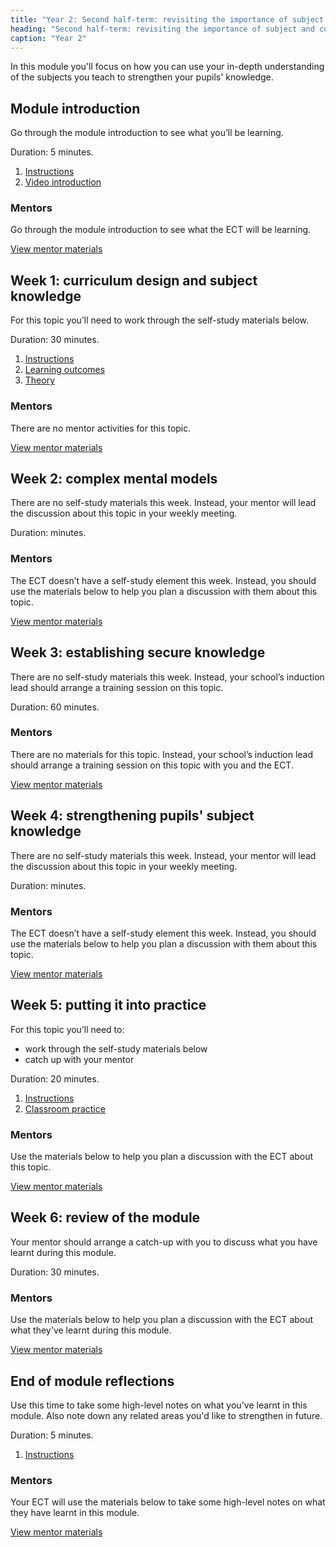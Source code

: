 ```yaml
---
title: "Year 2: Second half-term: revisiting the importance of subject and curriculum knowledge"
heading: "Second half-term: revisiting the importance of subject and curriculum knowledge"
caption: "Year 2"
---
```



In this module you'll focus on how you can use your in-depth understanding of the subjects you teach to strengthen your pupils' knowledge.

## Module introduction

Go through the module introduction to see what you’ll be learning. 

Duration: 5 minutes.

1. [Instructions](/education-development-trust/year-2-revisiting-the-importance-of-subject-and-curriculum-knowledge/intro-ect-instructions)
2. [Video introduction](/education-development-trust/year-2-revisiting-the-importance-of-subject-and-curriculum-knowledge/intro-ect-video-introduction)

### Mentors

Go through the module introduction to see what the ECT will be learning.

[View mentor materials](/education-development-trust/year-2-revisiting-the-importance-of-subject-and-curriculum-knowledge/spring-week-0-mentor-materials)

## Week 1: curriculum design and subject knowledge

For this topic you’ll need to work through the self-study materials below.

Duration: 30 minutes.

1. [Instructions](/education-development-trust/year-2-revisiting-the-importance-of-subject-and-curriculum-knowledge/spring-week-1-ect-instructions)
2. [Learning outcomes](/education-development-trust/year-2-revisiting-the-importance-of-subject-and-curriculum-knowledge/spring-week-1-ect-learning-outcomes)
3. [Theory](/education-development-trust/year-2-revisiting-the-importance-of-subject-and-curriculum-knowledge/spring-week-1-ect-theory)

### Mentors

There are no mentor activities for this topic. 

[View mentor materials](/education-development-trust/year-2-revisiting-the-importance-of-subject-and-curriculum-knowledge/spring-week-1-mentor-materials)

## Week 2: complex mental models

There are no self-study materials this week. Instead, your mentor will lead the discussion about this topic in your weekly meeting. 

Duration:  minutes.


### Mentors

The ECT doesn’t have a self-study element this week. Instead, you should use the materials below to help you plan a discussion with them about this topic.

[View mentor materials](/education-development-trust/year-2-revisiting-the-importance-of-subject-and-curriculum-knowledge/spring-week-2-mentor-materials)

## Week 3: establishing secure knowledge

There are no self-study materials this week. Instead, your school’s induction lead should arrange a training session on this topic. 



Duration: 60 minutes.


### Mentors

There are no materials for this topic. Instead, your school’s induction lead should arrange a training session on this topic with you and the ECT. 

[View mentor materials](/education-development-trust/year-2-revisiting-the-importance-of-subject-and-curriculum-knowledge/spring-week-3-mentor-materials)

## Week 4: strengthening pupils' subject knowledge

There are no self-study materials this week. Instead, your mentor will lead the discussion about this topic in your weekly meeting. 

Duration:  minutes.


### Mentors

The ECT doesn’t have a self-study element this week. Instead, you should use the materials below to help you plan a discussion with them about this topic.

[View mentor materials](/education-development-trust/year-2-revisiting-the-importance-of-subject-and-curriculum-knowledge/spring-week-4-mentor-materials)

## Week 5: putting it into practice

For this topic you’ll need to:

* work through the self-study materials below
* catch up with your mentor

Duration: 20 minutes.

1. [Instructions](/education-development-trust/year-2-revisiting-the-importance-of-subject-and-curriculum-knowledge/spring-week-5-ect-instructions)
2. [Classroom practice](/education-development-trust/year-2-revisiting-the-importance-of-subject-and-curriculum-knowledge/spring-week-5-ect-classroom-practice)

### Mentors

Use the materials below to help you plan a discussion with the ECT about this topic.

[View mentor materials](/education-development-trust/year-2-revisiting-the-importance-of-subject-and-curriculum-knowledge/spring-week-5-mentor-materials)

## Week 6: review of the module

Your mentor should arrange a catch-up with you to discuss what you have learnt during this module. 

Duration: 30 minutes.


### Mentors

Use the materials below to help you plan a discussion with the ECT about what they've learnt during this module.

[View mentor materials](/education-development-trust/year-2-revisiting-the-importance-of-subject-and-curriculum-knowledge/spring-week-6-mentor-materials)

## End of module reflections

Use this time to take some high-level notes on what you've learnt in this module. Also note down any related areas you'd like to strengthen in future. 

Duration: 5 minutes.

1. [Instructions](/education-development-trust/year-2-revisiting-the-importance-of-subject-and-curriculum-knowledge/intro-ect-instructions)

### Mentors

Your ECT will use the materials below to take some high-level notes on what they have learnt in this module.

[View mentor materials](/education-development-trust/year-2-revisiting-the-importance-of-subject-and-curriculum-knowledge/spring-week-0-mentor-materials)

